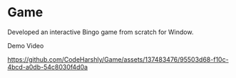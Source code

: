 # Game
Developed an interactive Bingo game from scratch for Window.

Demo Video

https://github.com/CodeHarshly/Game/assets/137483476/95503d68-f10c-4bcd-a0db-54c8030f4d0a
